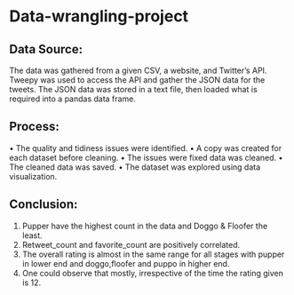 # Data-wrangling-project

## Data Source:

The data was gathered from a given CSV, a website, and Twitter’s API. Tweepy was used to access the API and gather the JSON data for the tweets. The JSON data was stored in a text file, then loaded what is required into a pandas data frame.

## Process:

•	The quality and tidiness issues were identified.
•	A copy was created for each dataset before cleaning.
•	The issues were fixed data was cleaned.
•	The cleaned data was saved.
•	The dataset was explored using data visualization.

## Conclusion:
1. Pupper have the highest count in the data and Doggo & Floofer the least.
2. Retweet_count and favorite_count are positively correlated.
3. The overall rating is almost in the same range for all stages with pupper in lower end and doggo,floofer and puppo in higher end.
4. One could observe that mostly, irrespective of the time the rating given is 12. 
